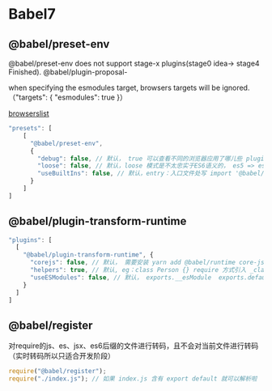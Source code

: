 # Babel7

## @babel/preset-env

@babel/preset-env does not support stage-x plugins(stage0 idea-> stage4 Finished).  @babel/plugin-proposal-

when specifying the esmodules target, browsers targets will be ignored.   （"targets": {  "esmodules": true  }）

[browserslist](./browserslist.md)

```js
"presets": [
    [
      "@babel/preset-env",
      {
      	"debug": false, // 默认， true 可以查看不同的浏览器应用了哪儿些 plugin，哪儿些文件用了哪儿些 polyfills
      	"loose": false, // 默认，loose 模式是不太忠实于ES6语义的， es5 => es6 可能会出问题
        "useBuiltIns": false, // 默认，entry：入口文件处写 import '@babel/polyfill', 编译过程中替换掉； usage: 按需引入代码中用到的polyfill
      }
    ]
]
```

## @babel/plugin-transform-runtime

```js
"plugins": [
  [
    "@babel/plugin-transform-runtime", {
      "corejs": false, // 默认， 需要安装 yarn add @babel/runtime core-js --save，可以指定使用 @babel/runtime-corejs2  {"corejs": 2}
      "helpers": true, // 默认, eg：class Person {} require 方式引入 _classCallCheck2
      "useESModules": false, // 默认， exports.__esModule  exports.default
    }
  ]
]
```

## @babel/register

对require的js、es、jsx、es6后缀的文件进行转码，且不会对当前文件进行转码（实时转码所以只适合开发阶段）

```js
require("@babel/register");
require("./index.js"); // 如果 index.js 含有 export default 就可以解析啦
```
